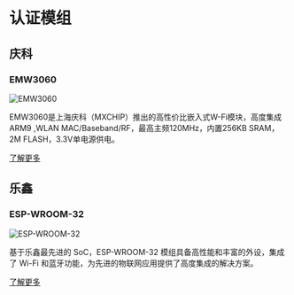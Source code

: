 # 认证模组

## 庆科

### EMW3060

![EMW3060](https://img.alicdn.com/tfs/TB13M4zceOSBuNjy0FdXXbDnVXa-1200-761.png)

EMW3060是上海庆科（MXCHIP）推出的高性价比嵌入式W-Fi模块，高度集成ARM9 ,WLAN MAC/Baseband/RF，最高主频120MHz，内置256KB SRAM，2M FLASH，3.3V单电源供电。

[了解更多](http://www.mxchip.com/product/wifi_product/56)

## 乐鑫

### ESP-WROOM-32

![ESP-WROOM-32](https://img.alicdn.com/tfs/TB1XhC9cmtYBeNjSspkXXbU8VXa-892-1200.png)

基于乐鑫最先进的 SoC，ESP-WROOM-32 模组具备高性能和丰富的外设，集成了 Wi-Fi 和蓝牙功能，为先进的物联网应用提供了高度集成的解决方案。

[了解更多](https://www.espressif.com/en/products/hardware/esp-wroom-32/overview)
